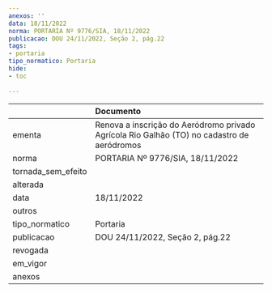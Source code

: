 ```yaml
---
anexos: ''
data: 18/11/2022
norma: PORTARIA Nº 9776/SIA, 18/11/2022
publicacao: DOU 24/11/2022, Seção 2, pág.22
tags:
- portaria
tipo_normatico: Portaria
hide: 
- toc 
 
---
```


|                    | Documento                                                                                  |
|:-------------------|:-------------------------------------------------------------------------------------------|
| ementa             | Renova a inscrição do Aeródromo privado Agrícola Rio Galhão (TO) no cadastro de aeródromos |
| norma              | PORTARIA Nº 9776/SIA, 18/11/2022                                                           |
| tornada_sem_efeito |                                                                                            |
| alterada           |                                                                                            |
| data               | 18/11/2022                                                                                 |
| outros             |                                                                                            |
| tipo_normatico     | Portaria                                                                                   |
| publicacao         | DOU 24/11/2022, Seção 2, pág.22                                                            |
| revogada           |                                                                                            |
| em_vigor           |                                                                                            |
| anexos             |                                                                                            |